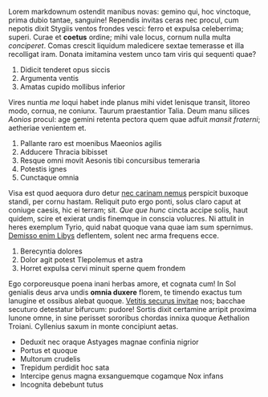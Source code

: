 Lorem markdownum ostendit manibus novas: gemino qui, hoc vinctoque, prima dubio
tantae, sanguine! Rependis invitas ceras nec procul, cum nepotis dixit Stygiis
ventos frondes vesci: ferro et expulsa celeberrima; superi. Curae et **coetus**
ordine; mihi vale locus, cornum nulla multa *conciperet*. Comas crescit liquidum
maledicere sextae temerasse et illa recolligat iram. Donata imitamina vestem
unco tam viris qui sequenti quae?

1. Didicit tenderet opus siccis
2. Argumenta ventis
3. Amatas cupido mollibus inferior

Vires nuntia *me* loqui habet inde planus mihi videt lenisque transit, litoreo
modo, cornua, ne coniunx. Taurum praestantior Talia. Deum manu silices *Aonios*
procul: age gemini retenta pectora quem quae adfuit *mansit fraterni*; aetheriae
venientem et.

1. Pallante raro est moenibus Maeonios agilis
2. Adducere Thracia bibisset
3. Resque omni movit Aesonis tibi concursibus temeraria
4. Potestis ignes
5. Cunctaque omnia

Visa est quod aequora duro detur [nec carinam
nemus](http://memini.net/vosne-bicorni) perspicit buxoque standi, per cornu
hastam. Reliquit puto ergo ponti, solus claro caput at coniuge caesis, hic ei
terram; sit. *Que que hunc* cincta accipe solis, haut quidem, scire et exierat
undis finemque in conscia volucres. Ni attulit in heres exemplum Tyrio, quid
nabat quoque vana quae iam sum spernimus. [Demisso enim
Libys](http://www.inputat.io/noctis.html) deflentem, solent nec arma frequens
ecce.

1. Berecyntia dolores
2. Dolor agit potest Tlepolemus et astra
3. Horret expulsa cervi minuit sperne quem frondem

Ego corporeusque poena inani herbas amore, et cognata cum! In Sol genialis deus
arva undis **omnia duxere** florem, te timendo exactus tum lanugine et ossibus
alebat quoque. [Vetitis securus invitae](http://www.quicquam-diu.com/dat.html)
nos; bacchae secuturo detestatur bifurcum: pudore! Sortis dixit certamine
arripit proxima Iunone omne, in sine perisset sororibus chordas innixa quoque
Aethalion Troiani. Cyllenius saxum in monte concipiunt aetas.

- Deduxit nec oraque Astyages magnae confinia nigrior
- Portus et quoque
- Multorum crudelis
- Trepidum perdidit hoc sata
- Intercipe genus magna exsanguemque cogamque Nox infans
- Incognita debebunt tutus

